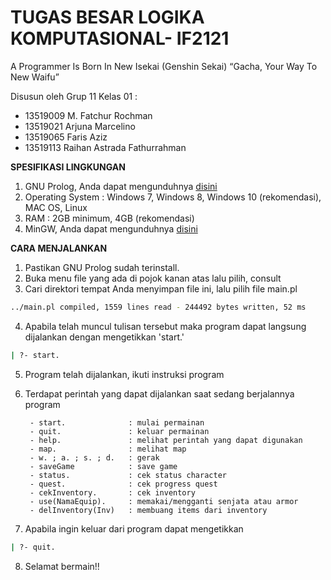 # TUGAS BESAR LOGIKA KOMPUTASIONAL- IF2121
A Programmer Is Born In New Isekai (Genshin Sekai)
“Gacha, Your Way To New Waifu”

Disusun oleh Grup 11 Kelas 01 :
  - 13519009	M. Fatchur Rochman
  - 13519021  	Arjuna Marcelino
  - 13519065  	Faris Aziz
  - 13519113	Raihan Astrada Fathurrahman

**SPESIFIKASI LINGKUNGAN**
1. GNU Prolog, Anda dapat mengunduhnya [disini](http://www.gprolog.org/#download)
2. Operating System : Windows 7, Windows 8, Windows 10 (rekomendasi), MAC OS, Linux
3. RAM : 2GB minimum, 4GB (rekomendasi)
4. MinGW, Anda dapat mengunduhnya [disini](https://osdn.net/projects/mingw/releases/)


**CARA MENJALANKAN**
1. Pastikan GNU Prolog sudah terinstall.
2. Buka menu file yang ada di pojok kanan atas lalu pilih, consult
3. Cari direktori tempat Anda menyimpan file ini, lalu pilih file main.pl
 ```sh
../main.pl compiled, 1559 lines read - 244492 bytes written, 52 ms
```
4. Apabila telah muncul tulisan tersebut maka program dapat langsung dijalankan dengan mengetikkan 'start.'
```sh
| ?- start.
```
5. Program telah dijalankan, ikuti instruksi program
6. Terdapat perintah yang dapat dijalankan saat sedang berjalannya program

        - start.              : mulai permainan
        - quit.               : keluar permainan
        - help.               : melihat perintah yang dapat digunakan
        - map.                : melihat map
        - w. ; a. ; s. ; d.   : gerak
        - saveGame            : save game
      	- status.             : cek status character
        - quest.              : cek progress quest
        - cekInventory.       : cek inventory
      	- use(NamaEquip).     : memakai/mengganti senjata atau armor
        - delInventory(Inv)   : membuang items dari inventory
7. Apabila ingin keluar dari program dapat mengetikkan
```sh
| ?- quit.
```
8. Selamat bermain!!
